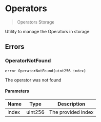 # Operators



> Operators Storage

Utility to manage the Operators in storage





## Errors

### OperatorNotFound

```solidity
error OperatorNotFound(uint256 index)
```

The operator was not found



#### Parameters

| Name | Type | Description |
|---|---|---|
| index | uint256 | The provided index |


